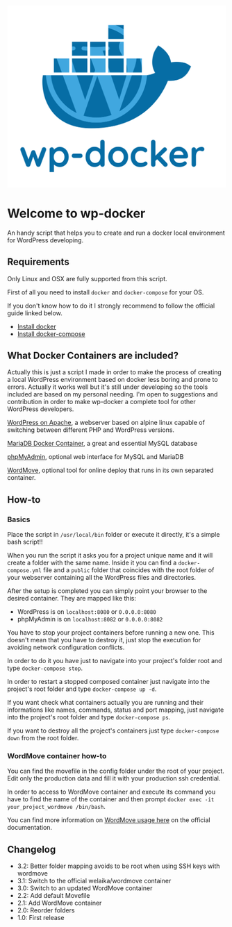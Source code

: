 ![wp-docker-logo](https://github.com/EugenioPetulla/wp-docker/blob/master/assets/wp-docker-logo.png)

# Welcome to wp-docker
An handy script that helps you to create and run a docker local environment for WordPress developing.

## Requirements

Only Linux and OSX are fully supported from this script.

First of all you need to install `docker` and `docker-compose` for your OS.  

If you don't know how to do it I strongly recommend to follow the official guide linked below.

- [Install docker](https://docs.docker.com/engine/installation/)  
- [Install docker-compose](https://docs.docker.com/compose/install/)

## What Docker Containers are included?

Actually this is just a script I made in order to make the process of creating a local WordPress environment based on docker less boring and prone to errors. Actually it works well but it's still under developing so the tools included are based on my personal needing. I'm open to suggestions and contribution in order to make wp-docker a complete tool for other WordPress developers.  

[WordPress on Apache](https://hub.docker.com/_/wordpress/), a webserver based on alpine linux capable of switching between different PHP and WordPress versions.

[MariaDB Docker Container](https://hub.docker.com/_/mariadb/), a great and essential MySQL database

[phpMyAdmin](https://hub.docker.com/r/phpmyadmin/phpmyadmin/), optional web interface for MySQL and MariaDB

[WordMove](https://hub.docker.com/r/welaika/wordmove/), optional tool for online deploy that runs in its own separated container.

## How-to

### Basics

Place the script in `/usr/local/bin` folder or execute it directly, it's a simple bash script!!

When you run the script it asks you for a project unique name and it will create a folder with the same name. Inside it you can find a `docker-compose.yml` file and a `public` folder that coincides with the root folder of your webserver containing all the WordPress files and directories.

After the setup is completed you can simply point your browser to the desired container. They are mapped like this:

- WordPress is on `localhost:8080` or `0.0.0.0:8080`
- phpMyAdmin is on `localhost:8082` or `0.0.0.0:8082`

You have to stop your project containers before running a new one. This doesn't mean that you have to destroy it, just stop the execution for avoiding network configuration conflicts.

In order to do it you have just to navigate into your project's folder root and type `docker-compose stop`.

In order to restart a stopped composed container just navigate into the project's root folder and type `docker-compose up -d`.

If you want check what containers actually you are running and their informations like names, commands, status and port mapping, just navigate into the project's root folder and type `docker-compose ps`.

If you want to destroy all the project's containers just type `docker-compose down` from the root folder.

### WordMove container how-to

You can find the movefile in the config folder under the root of your project. Edit only the production data and fill it with your production ssh credential.

In order to access to WordMove container and execute its command you have to find the name of the container and then prompt `docker exec -it your_project_wordmove /bin/bash`.

You can find more information on [WordMove usage here](https://github.com/welaika/wordmove/wiki/Usage-and-flags-explained) on the official documentation.

## Changelog

- 3.2: Better folder mapping avoids to be root when using SSH keys with wordmove
- 3.1: Switch to the official welaika/wordmove container
- 3.0: Switch to an updated WordMove container
- 2.2: Add default Movefile
- 2.1: Add WordMove container
- 2.0: Reorder folders
- 1.0: First release